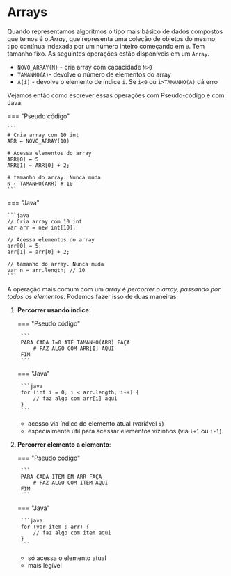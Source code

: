 # Arrays

Quando representamos algoritmos o tipo mais básico de dados compostos que temos é o *Array*, que representa uma coleção de objetos do mesmo tipo contínua indexada por um número inteiro começando em `0`. Tem tamanho fixo. As seguintes operações estão disponíveis em um `Array`.

- `NOVO_ARRAY(N)` - cria array com capacidade `N>0`
- `TAMANHO(A)`- devolve o número de elementos do array
- `A[i]` - devolve o elemento de índice `i`. Se `i<0` ou `i>TAMANHO(A)` dá erro


Vejamos então como escrever essas operações com Pseudo-código e com Java:

=== "Pseudo código"

    ```
    # Cria array com 10 int
    ARR ← NOVO_ARRAY(10)

    # Acessa elementos do array
    ARR[0] ← 5
    ARR[1] ← ARR[0] + 2;

    # tamanho do array. Nunca muda
    N ← TAMANHO(ARR) # 10
    ```

=== "Java"

    ```java
    // Cria array com 10 int
    var arr = new int[10];

    // Acessa elementos do array
    arr[0] = 5;
    arr[1] = arr[0] + 2;

    // tamanho do array. Nunca muda
    var n = arr.length; // 10
    ```

A operação mais comum com um *array* é *percorrer o array, passando por todos os elementos*. Podemos fazer isso de duas maneiras:


1. **Percorrer usando índice**:
    
    === "Pseudo código"

        ```
        PARA CADA I=0 ATÉ TAMANHO(ARR) FAÇA
            # FAZ ALGO COM ARR[I] AQUI
        FIM
        ```

    === "Java"

        ```java
        for (int i = 0; i < arr.length; i++) {
            // faz algo com arr[i] aqui
        }
        ```

    - acesso via índice do elemento atual (variável `i`)
    - especialmente útil para acessar elementos vizinhos (via `i+1` ou `i-1`)

2. **Percorrer elemento a elemento**:
    
    === "Pseudo código"

        ```
        PARA CADA ITEM EM ARR FAÇA
            # FAZ ALGO COM ITEM AQUI
        FIM
        ```

    === "Java"

        ```java
        for (var item : arr) {
            // faz algo com item aqui
        }
        ```

    - só acessa o elemento atual
    - mais legível
